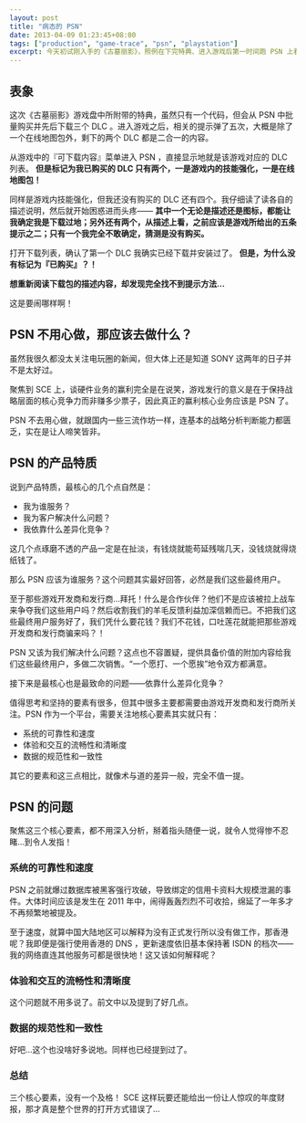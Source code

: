 ```yaml
---
layout: post
title: "病态的 PSN"
date: 2013-04-09 01:23:45+08:00
tags: ["production", "game-trace", "psn", "playstation"]
excerpt: 今天初试刚入手的《古墓丽影》，照例在下完特典、进入游戏后第一时间跑 PSN 上看有没有我比较感兴趣的 DLC 。然后就再度体验了 PSN 的混乱和病态，真是花钱买一肚子的火。尝试从产品和运营的角度，来吐槽 PSN 的问题——类比相近的产品和服务， PSN 的形态应该是赶超 AppStore ，结果现状却让我联想到了淘宝…
---
```


## 表象 ##

这次《古墓丽影》游戏盘中所附带的特典，虽然只有一个代码，但会从 PSN 中批量购买并先后下载三个 DLC 。进入游戏之后，相关的提示弹了五次，大概是除了一个在线地图包外，剩下的两个 DLC 都是二合一的内容。

从游戏中的『可下载内容』菜单进入 PSN ，直接显示地就是该游戏对应的 DLC 列表。 **但是标记为我已购买的 DLC 只有两个，一是游戏内的技能强化，一是在线地图包！**

同样是游戏内技能强化，但我还没有购买的 DLC 还有四个。我仔细读了读各自的描述说明，然后就开始困惑进而头疼—— **其中一个无论是描述还是图标，都能让我确定我是下载过地；另外还有两个，从描述上看，之前应该是游戏所给出的五条提示之二；只有一个我完全不敢确定，猜测是没有购买。**

打开下载列表，确认了第一个 DLC 我确实已经下载并安装过了。 **但是，为什么没有标记为『已购买』？！**

**想重新阅读下载包的描述内容，却发现完全找不到提示方法…**

这是要闹哪样啊！

<!--more-->

## PSN 不用心做，那应该去做什么？ ##

虽然我很久都没太关注电玩圈的新闻，但大体上还是知道 SONY 这两年的日子并不是太好过。

聚焦到 SCE 上，谈硬件业务的赢利完全是在说笑，游戏发行的意义是在于保持战略层面的核心竞争力而非赚多少票子，因此真正的赢利核心业务应该是 PSN 了。

PSN 不去用心做，就跟国内一些三流作坊一样，连基本的战略分析判断能力都匮乏，实在是让人啼笑皆非。

## PSN 的产品特质 ##

说到产品特质，最核心的几个点自然是：

* 我为谁服务？
* 我为客户解决什么问题？
* 我依靠什么差异化竞争？

这几个点琢磨不透的产品一定是在扯淡，有钱烧就能苟延残喘几天，没钱烧就得烧纸钱了。

那么 PSN 应该为谁服务？这个问题其实最好回答，必然是我们这些最终用户。

至于那些游戏开发商和发行商…拜托！什么是合作伙伴？他们不是应该被拉上战车来争夺我们这些用户吗？然后收割我们的羊毛反馈利益加深信赖而已。不把我们这些最终用户服务好了，我们凭什么要花钱？我们不花钱，口吐莲花就能把那些游戏开发商和发行商骗来吗？！

PSN 又该为我们解决什么问题？这点也不容置疑，提供具备价值的附加内容给我们这些最终用户，多做二次销售。“一个愿打、一个愿挨”地令双方都满意。

接下来是最核心也是最致命的问题——依靠什么差异化竞争？

值得思考和坚持的要素有很多，但其中很多主要都需要由游戏开发商和发行商所关注。PSN 作为一个平台，需要关注地核心要素其实就只有：

* 系统的可靠性和速度
* 体验和交互的流畅性和清晰度
* 数据的规范性和一致性

其它的要素和这三点相比，就像术与道的差异一般，完全不值一提。

## PSN 的问题 ##

聚焦这三个核心要素，都不用深入分析，掰着指头随便一说，就令人觉得惨不忍睹…到令人发指！

### 系统的可靠性和速度 ###

PSN 之前就爆过数据库被黑客强行攻破，导致绑定的信用卡资料大规模泄漏的事件。大体时间应该是发生在 2011 年中，闹得轰轰烈烈不可收拾，绵延了一年多才不再频繁地被提及。

至于速度，就算中国大陆地区可以解释为没有正式发行所以没有做工作，那香港呢？我即便是强行使用香港的 DNS ，更新速度依旧基本保持著 ISDN 的档次——我的网络直连其他服务可都是很快地！这又该如何解释呢？

### 体验和交互的流畅性和清晰度 ###

这个问题就不用多说了。前文中以及提到了好几点。

### 数据的规范性和一致性 ###

好吧…这个也没啥好多说地。同样也已经提到过了。

### 总结 ###

三个核心要素，没有一个及格！ SCE 这样玩要还能给出一份让人惊叹的年度财报，那才真是整个世界的打开方式错误了…

